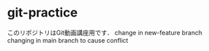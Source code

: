 # git-practice
このリポジトリはGit動画講座用です．
change in new-feature branch
changing in main branch to cause conflict
